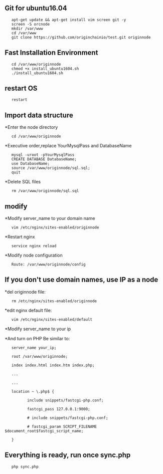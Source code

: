 ## Git for ubuntu16.04

       apt-get update && apt-get install vim screen git -y
       screen -S orcnode
       mkdir /var/www
       cd /var/www
       git clone https://github.com/originchainio/test.git originnode

## Fast Installation Environment

       cd /var/www/originnode
       chmod +x install_ubuntu1604.sh
       ./install_ubuntu1604.sh

## restart OS
       restart

## Import data structure

*Enter the node directory

       cd /var/www/originnode

*Executive order,replace YourMysqlPass and DatabaseName

       mysql -uroot -pYourMysqlPass
       CREATE DATABASE DatabaseName;
       use DatabaseName;
       source /var/www/originnode/sql.sql;
       quit

*Delete SQL files

       rm /var/www/originnode/sql.sql

## modify

*Modify server_name to your domain name

       vim /etc/nginx/sites-enabled/originnode

*Restart nginx

       service nginx reload

*Modify node configuration

       Route: /var/www/originnode/config


## If you don't use domain names, use IP as a node

*del originnode file:

       rm /etc/nginx/sites-enabled/originnode

*edit nginx default file:

       vim /etc/nginx/sites-enabled/default

*Modify server_name to your ip

*And turn on PHP Be similar to:


       server_name your_ip;

       root /var/www/originnode;

       index index.html index.htm index.php;

	   ...

	   ...

       location ~ \.php$ {    

              include snippets/fastcgi-php.conf;

			  fastcgi_pass 127.0.0.1:9000;

              # include snippets/fastcgi-php.conf;

              # fastcgi_param SCRIPT_FILENAME $document_root$fastcgi_script_name;

       }

## Everything is ready, run once sync.php

       php sync.php
